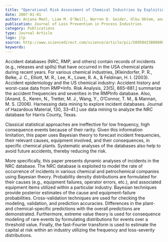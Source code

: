 ```yaml
---
title: "Operational Risk Assessment of Chemical Industries by Exploiting Accident Databases"
date: 2007-01-01
author: Anjana Meel, Liam M. O’Neill, Warren D. Seider, Ulku Oktem, and Nir Keren
publication: Journal of Loss Prevention in Process Industries
category: Publications
type: Journal Article
logo: jlp
source: http://www.sciencedirect.com/science/article/pii/S0950423006000714
keywords:
---
```


Accident databases (NRC, RMP, and others) contain records of incidents (e.g., releases and spills) that have occurred in the USA chemical plants during recent years. For various chemical industries, [Kleindorfer, P. R., Belke, J. C., Elliott, M. R., Lee, K., Lowe, R. A., & Feldman, H. I. (2003). Accident epidemiology and the US chemical industry: Accident history and worst-case data from RMP*Info. Risk Analysis, 23(5), 865–881.] summarize the accident frequencies and severities in the RMPInfo database. Also, [Anand, S., Keren, N., Tretter, M. J., Wang, Y., O’Connor, T. M., & Mannan, M. S. (2006). Harnessing data mining to explore incident databases. Journal of Hazardous Material, 130, 33–41.] use data mining to analyze the NRC database for Harris County, Texas.

Classical statistical approaches are ineffective for low frequency, high consequence events because of their rarity. Given this information limitation, this paper uses Bayesian theory to forecast incident frequencies, their relevant causes, equipment involved, and their consequences, in specific chemical plants. Systematic analyses of the databases also help to avoid future accidents, thereby reducing the risk.

More specifically, this paper presents dynamic analyses of incidents in the NRC database. The NRC database is exploited to model the rate of occurrence of incidents in various chemical and petrochemical companies using Bayesian theory. Probability density distributions are formulated for their causes (e.g., equipment failures, operator errors, etc.), and associated equipment items utilized within a particular industry. Bayesian techniques provide posterior estimates of the cause and equipment-failure probabilities. Cross-validation techniques are used for checking the modeling, validation, and prediction accuracies. Differences in the plant- and chemical-specific predictions with the overall predictions are demonstrated. Furthermore, extreme value theory is used for consequence modeling of rare events by formulating distributions for events over a threshold value. Finally, the fast-Fourier transform is used to estimate the capital at risk within an industry utilizing the frequency and loss-severity distributions.

